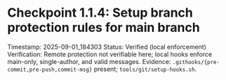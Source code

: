 # Checkpoint 1.1.4: Setup branch protection rules for main branch
Timestamp: 2025-09-01_184303
Status: Verified (local enforcement)
Verification: Remote protection not verifiable here; local hooks enforce main-only, single-author, and valid messages.
Evidence: `.githooks/{pre-commit,pre-push,commit-msg}` present; `tools/git/setup-hooks.sh`.
